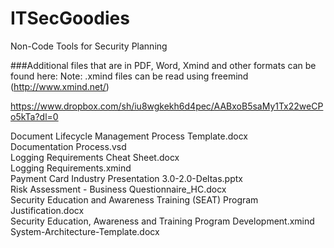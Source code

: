 # ITSecGoodies
Non-Code Tools for Security Planning

###Additional files that are in PDF, Word, Xmind and other formats can be found here:
Note: .xmind files can be read using freemind (http://www.xmind.net/)

https://www.dropbox.com/sh/iu8wgkekh6d4pec/AABxoB5saMy1Tx22weCPo5kTa?dl=0

Document Lifecycle Management Process Template.docx  
Documentation Process.vsd  
Logging Requirements Cheat Sheet.docx  
Logging Requirements.xmind  
Payment Card Industry Presentation 3.0-2.0-Deltas.pptx  
Risk Assessment - Business Questionnaire_HC.docx  
Security Education and Awareness Training (SEAT) Program Justification.docx  
Security Education, Awareness and Training Program Development.xmind  
System-Architecture-Template.docx  


